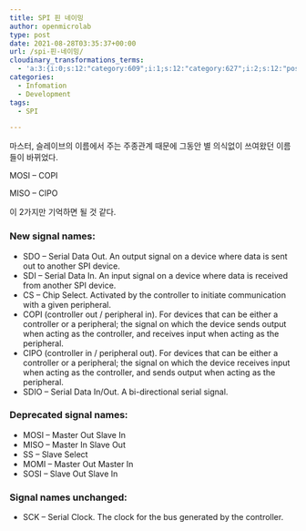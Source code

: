```yaml
---
title: SPI 핀 네이밍
author: openmicrolab
type: post
date: 2021-08-28T03:35:37+00:00
url: /spi-핀-네이밍/
cloudinary_transformations_terms:
  - 'a:3:{i:0;s:12:"category:609";i:1;s:12:"category:627";i:2;s:12:"post_tag:733";}'
categories:
  - Infomation
  - Development
tags:
  - SPI

---
```

마스터, 슬레이브의 이름에서 주는 주종관계 때문에 그동안 별 의식없이 쓰여왔던 이름들이 바뀌었다.

MOSI &#8211; COPI

MISO &#8211; CIPO

이 2가지만 기억하면 될 것 같다.

### New signal names:

  * SDO – Serial Data Out. An output signal on a device where data is sent out to another SPI device.
  * SDI – Serial Data In. An input signal on a device where data is received from another SPI device.
  * CS – Chip Select. Activated by the controller to initiate communication with a given peripheral.
  * COPI (controller out / peripheral in). For devices that can be either a controller or a peripheral; the signal on which the device sends output when acting as the controller, and receives input when acting as the peripheral.
  * CIPO (controller in / peripheral out). For devices that can be either a controller or a peripheral; the signal on which the device receives input when acting as the controller, and sends output when acting as the peripheral.
  * SDIO – Serial Data In/Out. A bi-directional serial signal.

### Deprecated signal names:

  * MOSI – Master Out Slave In
  * MISO – Master In Slave Out
  * SS – Slave Select
  * MOMI – Master Out Master In
  * SOSI – Slave Out Slave In

### Signal names unchanged:

  * SCK – Serial Clock. The clock for the bus generated by the controller.